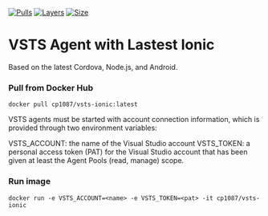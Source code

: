 [![Pulls](https://img.shields.io/docker/pulls/cp1087/vsts-ionic.svg?label=docker%20pulls)](https://hub.docker.com/r/cp1087/vsts-ionic/)
[![Layers](https://img.shields.io/imagelayers/layers/cp1087/vsts-ionic/latest.svg?label=layers)](https://hub.docker.com/r/cp1087/vsts-ionic)
[![Size](https://img.shields.io/imagelayers/image-size/cp1087/vsts-ionic/latest.svg?label=image%20size)](https://hub.docker.com/r/cp1087/vsts-ionic)

# VSTS Agent with Lastest Ionic
Based on the latest Cordova, Node.js, and Android.

### Pull from Docker Hub
```
docker pull cp1087/vsts-ionic:latest
```

VSTS agents must be started with account connection information, which is provided through two environment variables:

VSTS_ACCOUNT: the name of the Visual Studio account
VSTS_TOKEN: a personal access token (PAT) for the Visual Studio account that has been given at least the Agent Pools (read, manage) scope.

### Run image
```
docker run -e VSTS_ACCOUNT=<name> -e VSTS_TOKEN=<pat> -it cp1087/vsts-ionic
```
